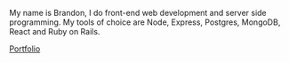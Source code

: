 My name is Brandon, I do front-end web development and server side programming. My tools of choice are Node, Express, Postgres, MongoDB, React and Ruby on Rails.

[Portfolio](https://bm-portfolio.vercel.app/)

